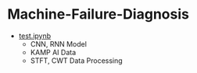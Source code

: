 # Machine-Failure-Diagnosis
- [test.ipynb](https://github.com/SincerityHun/Machine-Failure-Diagnosis/blob/main/test.ipynb)
  - CNN, RNN Model
  - KAMP AI Data
  - STFT, CWT Data Processing

